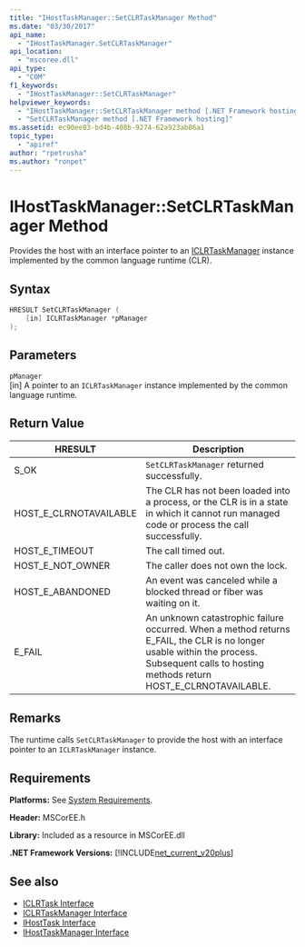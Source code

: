 ```yaml
---
title: "IHostTaskManager::SetCLRTaskManager Method"
ms.date: "03/30/2017"
api_name: 
  - "IHostTaskManager.SetCLRTaskManager"
api_location: 
  - "mscoree.dll"
api_type: 
  - "COM"
f1_keywords: 
  - "IHostTaskManager::SetCLRTaskManager"
helpviewer_keywords: 
  - "IHostTaskManager::SetCLRTaskManager method [.NET Framework hosting]"
  - "SetCLRTaskManager method [.NET Framework hosting]"
ms.assetid: ec90ee83-bd4b-408b-9274-62a923ab86a1
topic_type: 
  - "apiref"
author: "rpetrusha"
ms.author: "ronpet"
---
```

# IHostTaskManager::SetCLRTaskManager Method
Provides the host with an interface pointer to an [ICLRTaskManager](../../../../docs/framework/unmanaged-api/hosting/iclrtaskmanager-interface.md) instance implemented by the common language runtime (CLR).  
  
## Syntax  
  
```cpp  
HRESULT SetCLRTaskManager (  
    [in] ICLRTaskManager *pManager  
);  
```  
  
## Parameters  
 `pManager`  
 [in] A pointer to an `ICLRTaskManager` instance implemented by the common language runtime.  
  
## Return Value  
  
|HRESULT|Description|  
|-------------|-----------------|  
|S_OK|`SetCLRTaskManager` returned successfully.|  
|HOST_E_CLRNOTAVAILABLE|The CLR has not been loaded into a process, or the CLR is in a state in which it cannot run managed code or process the call successfully.|  
|HOST_E_TIMEOUT|The call timed out.|  
|HOST_E_NOT_OWNER|The caller does not own the lock.|  
|HOST_E_ABANDONED|An event was canceled while a blocked thread or fiber was waiting on it.|  
|E_FAIL|An unknown catastrophic failure occurred. When a method returns E_FAIL, the CLR is no longer usable within the process. Subsequent calls to hosting methods return HOST_E_CLRNOTAVAILABLE.|  
  
## Remarks  
 The runtime calls `SetCLRTaskManager` to provide the host with an interface pointer to an `ICLRTaskManager` instance.  
  
## Requirements  
 **Platforms:** See [System Requirements](../../../../docs/framework/get-started/system-requirements.md).  
  
 **Header:** MSCorEE.h  
  
 **Library:** Included as a resource in MSCorEE.dll  
  
 **.NET Framework Versions:** [!INCLUDE[net_current_v20plus](../../../../includes/net-current-v20plus-md.md)]  
  
## See also

- [ICLRTask Interface](../../../../docs/framework/unmanaged-api/hosting/iclrtask-interface.md)
- [ICLRTaskManager Interface](../../../../docs/framework/unmanaged-api/hosting/iclrtaskmanager-interface.md)
- [IHostTask Interface](../../../../docs/framework/unmanaged-api/hosting/ihosttask-interface.md)
- [IHostTaskManager Interface](../../../../docs/framework/unmanaged-api/hosting/ihosttaskmanager-interface.md)
